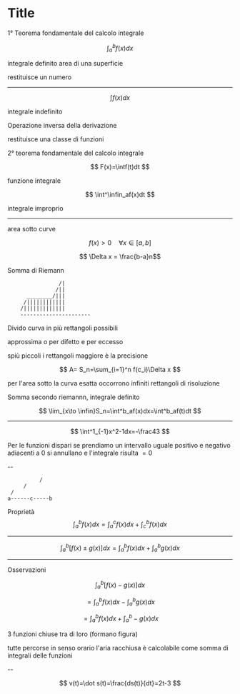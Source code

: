 # Title


1° Teorema fondamentale del calcolo integrale

$$
\int^b_af(x)dx
$$

integrale definito
area di una superficie

restituisce un numero

---


$$
\int f(x)dx
$$

integrale indefinito

Operazione inversa della derivazione

restituisce una classe di funzioni

2° teorema fondamentale del calcolo integrale

$$
F(x)=\intf(t)dt
$$

funzione integrale


$$
\int^\infin_af(x)dt
$$

integrale improprio



----



area sotto curve

$$
f(x) > 0\quad \forall x \in [a,b]
$$

$$
\Delta x = \frac{b-a}n$$



Somma di Riemann

                    /|
                   /||
          ________/|||
         /||||||||||||
        /|||||||||||||
		----------------------

Divido curva  in più rettangoli possibili

approssima o per difetto e per eccesso 

spiù piccoli i rettangoli maggiore è la precisione


$$
A= S_n=\sum_{i=1}^n f(c_i)\Delta x
$$

per l'area sotto la curva esatta occorrono infiniti rettangoli di risoluzione

Somma secondo riemannn, integrale definito

$$
\lim_{x\to \infin}S_n=\int^b_af(x)dx=\int^b_af(t)dt
$$


---

$$
\int^1_{-1}x^2-1dx=-\frac43
$$


Per le funzioni dispari se prendiamo un intervallo uguale positivo e negativo adiacenti a $0$ si annullano e l'integrale risulta $=0$


--        

              /  
         / 
     /
    a------c-----b


Proprietà
$$
\int^b_af(x)dx=\int^c_af(x)dx+\int^b_cf(x)dx
$$


---


$$
\int^b_a[f(x)\pm g(x)]dx=\int^b_af(x)dx+\int^b_ag(x)dx
$$



---

Osservazioni


$$
\int^b_a[f(x)-g(x)]dx
$$


$$
=\int^b_af(x)dx-\int^b_ag(x)dx
$$

$$
=\int^b_af(x)dx+\int^b_a-g(x)dx
$$


3 funzioni chiuse tra di loro (formano figura)

tutte percorse in senso orario
l'aria racchiusa è calcolabile come somma di integrali delle funzioni


--

$$
v(t)=\dot s(t)=\frac{ds(t)}{dt}=2t-3
$$
<!--stackedit_data:
eyJoaXN0b3J5IjpbMTc3NzAzNjU4NywtMzY5ODI2MjM0LC0xNj
Q3OTcxMDA0LC0yNDE1NDI4MzMsLTE3NTAyNTE2MDYsLTUzODYx
ODU1MywtMTk0NjYxMzU4LC0xNzE0MDgzNTM1XX0=
-->
